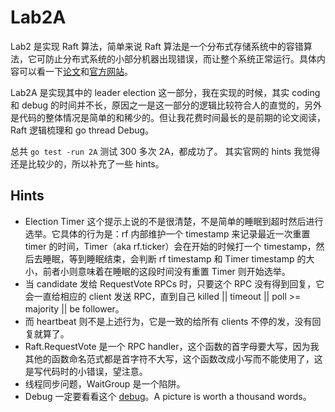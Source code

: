 # Lab2A

Lab2 是实现 Raft 算法，简单来说 Raft 算法是一个分布式存储系统中的容错算法，它可防止分布式系统的小部分机器出现错误，而让整个系统正常运行。具体内容可以看一下[论文](https://raft.github.io/raft.pdf)和[官方网站](https://raft.github.io)。

Lab2A 是实现其中的 leader election 这一部分，我在实现的时候，其实 coding 和 debug 的时间并不长，原因之一是这一部分的逻辑比较符合人的直觉的，另外是代码的整体情况是简单的和稀少的。但让我花费时间最长的是前期的论文阅读，Raft 逻辑梳理和 go thread Debug。

总共 `go test -run 2A` 测试 300 多次 2A，都成功了。
其实官网的 hints 我觉得还是比较少的，所以补充了一些 hints。

## Hints

- Election Timer 这个提示上说的不是很清楚，不是简单的睡眠到超时然后进行选举。它具体的行为是：rf 内部维护一个 timestamp 来记录最近一次重置 timer 的时间，Timer（aka rf.ticker）会在开始的时候打一个 timestamp，然后去睡眠，等到睡眠结束，会判断 rf timestamp 和 Timer timestamp 的大小，前者小则意味着在睡眠的这段时间没有重置 Timer 则开始选举。
- 当 candidate 发给 RequestVote RPCs 时，只要这个 RPC 没有得到回复，它会一直给相应的 client 发送 RPC，直到自己 killed || timeout || poll >= majority || be follower。
- 而 heartbeat 则不是上述行为，它是一致的给所有 clients 不停的发，没有回复就算了。
- Raft.RequestVote 是一个 RPC handler，这个函数的首字母要大写，因为我其他的函数命名范式都是首字符不大写，这个函数改成小写而不能使用了，这是写代码时的小错误，望注意。
- 线程同步问题，WaitGroup 是一个陷阱。
- Debug 一定要看看这个 [debug](https://blog.josejg.com/debugging-pretty/)。A picture is worth a thousand words。